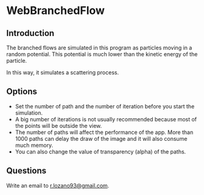 # WebBranchedFlow

## Introduction

The branched flows are simulated in this program as particles moving in a random potential. This potential is much lower than the kinetic energy of the particle.

In this way, it simulates a scattering process.

## Options

- Set the number of path and the number of iteration before you start the simulation. 
- A big number of iterations is not usually recommended because most of the points will be outside the view.
- The number of paths will affect the performance of the app. More than 1000 paths can delay the draw of the image and it will also consume much memory.
- You can also change the value of transparency (alpha) of the paths.

## Questions

Write an email to r.lozano93@gmail.com.
